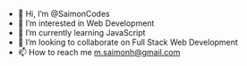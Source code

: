 - 👋 Hi, I’m @SaimonCodes 
- 👀 I’m interested in Web Development
- 🌱 I’m currently learning JavaScript
- 💞️ I’m looking to collaborate on Full Stack Web Development
- 📫 How to reach me m.saimonh@gmail.com

<!---
SaimonCodes/SaimonCodes is a ✨ special ✨ repository because its `README.md` (this file) appears on your GitHub profile.
You can click the Preview link to take a look at your changes.
--->
